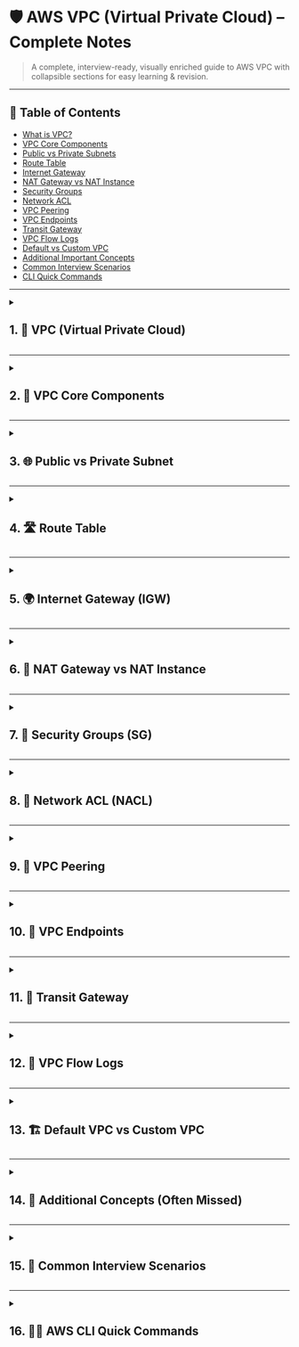# 🛡️ AWS VPC (Virtual Private Cloud) – Complete Notes

> A complete, interview-ready, visually enriched guide to AWS VPC with collapsible sections for easy learning & revision.

---

## 📌 Table of Contents  
- [What is VPC?](#1-vpc-virtual-private-cloud)  
- [VPC Core Components](#2-vpc-core-components)  
- [Public vs Private Subnets](#3-public-vs-private-subnet)  
- [Route Table](#4-route-table)  
- [Internet Gateway](#5-internet-gateway-igw)  
- [NAT Gateway vs NAT Instance](#6-nat-gateway-vs-nat-instance)  
- [Security Groups](#7-security-groups-sg)  
- [Network ACL](#8-network-acl-nacl)  
- [VPC Peering](#9-vpc-peering)  
- [VPC Endpoints](#10-vpc-endpoints)  
- [Transit Gateway](#11-transit-gateway)  
- [VPC Flow Logs](#12-vpc-flow-logs)  
- [Default vs Custom VPC](#13-default-vpc-vs-custom-vpc)  
- [Additional Important Concepts](#14-additional-concepts-often-missed-in-interviews)  
- [Common Interview Scenarios](#15-common-interview-scenarios)  
- [CLI Quick Commands](#16-aws-cli-quick-commands)

---
<details>
<summary><h2>1. 🧩 VPC (Virtual Private Cloud)</h2></summary>

> A **logically isolated virtual network** inside AWS where you launch and manage your resources securely.

✅ You control:  
- IP range  
- Subnets  
- Route tables  
- Security  
- Network connectivity
</details>

---

<details>
<summary><h2>2. 🧩 VPC Core Components</h2></summary>

| Component | Description |
|----------|--------------|
| **CIDR Block** | IP range of VPC (e.g., `10.0.0.0/16`) |
| **Subnets** | Divide IP range (Public / Private) |
| **Route Tables** | Define routing rules for traffic |
| **Internet Gateway (IGW)** | Enables public internet access |
| **NAT Gateway / NAT Instance** | Outbound internet for private subnets |
| **Elastic IP (EIP)** | Static public IP |
| **Security Group (SG)** | *Stateful* instance firewall |
| **Network ACL (NACL)** | *Stateless* subnet firewall |
| **VPC Peering** | Private VPC-to-VPC connectivity |
| **VPN Gateway** | On-prem ↔ AWS VPN |
| **Transit Gateway** | Connect multiple VPCs & on-prem |
| **Endpoints** | Private AWS service access |
| **Flow Logs** | Capture traffic metadata |
| **Bastion Host** | SSH/RDP access to private instances |

</details>

---

<details>
<summary><h2>3. 🌐 Public vs Private Subnet</h2></summary>

| Subnet Type | Internet Access | How? |
|-------------|------------------|-------|
| **Public** | ✅ Yes | Route to IGW |
| **Private** | ♻️ Outbound only | NAT Gateway / NAT Instance |

</details>

---

<details>
<summary><h2>4. 🛣️ Route Table</h2></summary>

- Controls where traffic flows  
- Subnet must be associated to a route table  
- **Main** vs **Custom** Route Table  
- Example:

</details>

---

<details>
<summary><h2>5. 🌍 Internet Gateway (IGW)</h2></summary>

- One IGW per VPC  
- Required for **public internet access**  

</details>

---

<details>
<summary><h2>6. 🔁 NAT Gateway vs NAT Instance</h2></summary>

| Feature | **NAT Gateway** | **NAT Instance** |
|---------|------------------|-------------------|
| Managed | AWS | Self-managed |
| HA | ✅ Yes (per AZ) | ❌ No |
| Scaling | Auto | Manual |
| Cost | 💰 Higher | Low |
| Best For | Production | Learning/Testing |

</details>

---

<details>
<summary><h2>7. 🔐 Security Groups (SG)</h2></summary>

- **Stateful** – return traffic auto-allowed  
- Works at **instance ENI level**  
- Only **Allow** rules  
- Example: Allow SSH (22), HTTP (80)  

</details>

---

<details>
<summary><h2>8. 🚧 Network ACL (NACL)</h2></summary>

- **Stateless** – return traffic must be allowed explicitly  
- Works at **subnet level**  
- **Allow + Deny** supported  
- Rules evaluated in ascending order  

</details>

---

<details>
<summary><h2>9. 🔗 VPC Peering</h2></summary>

- Private connection between 2 VPCs  
- Same or different region  
❗ **No transitive peering**  

</details>

---

<details>
<summary><h2>10. 🔌 VPC Endpoints</h2></summary>

Private access to AWS services **without IGW, NAT, VPN**  

| Type | Use For | Description |
|------|-----------|--------------|
| **Interface Endpoint** | Most services | ENI in your subnet |
| **Gateway Endpoint** | S3, DynamoDB | Route table entry |

</details>

---

<details>
<summary><h2>11. 🛟 Transit Gateway</h2></summary>

- Hub-and-spoke architecture  
- Connects **VPC ↔ VPC**, **VPC ↔ On-Prem**, **DX**  

</details>

---

<details>
<summary><h2>12. 🧾 VPC Flow Logs</h2></summary>

- Captures traffic metadata  
- Helps debugging, monitoring & auditing  

</details>

---

<details>
<summary><h2>13. 🏗️ Default VPC vs Custom VPC</h2></summary>

| Feature | **Default VPC** | **Custom VPC** |
|----------|------------------|------------------|
| CIDR | `172.31.0.0/16` | User-defined |
| Subnets | 1 per AZ | As needed |
| IGW | Attached by default | Manually attach |
| SG | Default allow internal | Custom rules |

</details>

---

<details>
<summary><h2>14. 🧠 Additional Concepts (Often Missed)</h2></summary>

| Topic | Why Important |
|--------|----------------|
| **PrivateLink** | SaaS/private service access |
| **Egress-Only IGW** | IPv6 outbound |
| **DHCP Options Set** | Custom DNS |
| **Direct Connect** | Dedicated on-prem link |
| **Prefix Lists** | Reusable IP list |
| **Customer GW / VGW** | For VPN setup |
| **VPC Sharing** | Shared subnets multi-account |

</details>

---

<details>
<summary><h2>15. 🎯 Common Interview Scenarios</h2></summary>

✅ Design public & private subnets  
🔗 Connect 2 VPCs securely (Peering vs TGW)  
🌍 Private instance needs internet → NAT  
🧱 SG vs NACL (Stateful vs Stateless)  
🏢 On-prem ↔ AWS (VPN / DX)  
🔍 Debug traffic issues (SG → NACL → RT → IGW → Flow Logs)  

</details>

---
<details>
<summary><h2>16. 🧑‍💻 AWS CLI Quick Commands</h2></summary>

```bash
# Create VPC
aws ec2 create-vpc --cidr-block 10.0.0.0/16

# Create Subnet
aws ec2 create-subnet --vpc-id vpc-xxxx --cidr-block 10.0.1.0/24

# Create Internet Gateway
aws ec2 create-internet-gateway

# Attach IGW
aws ec2 attach-internet-gateway --internet-gateway-id igw-xxxx --vpc-id vpc-xxxx

# Create Route Table
aws ec2 create-route-table --vpc-id vpc-xxxx

# Associate Route Table
aws ec2 associate-route-table --route-table-id rtb-xxxx --subnet-id subnet-xxxx
</details>

